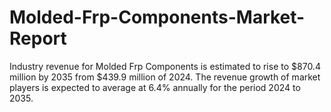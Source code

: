 # Molded-Frp-Components-Market-Report
Industry revenue for Molded Frp Components is estimated to rise to $870.4 million by 2035 from $439.9 million of 2024. The revenue growth of market players is expected to average at 6.4% annually for the period 2024 to 2035.
